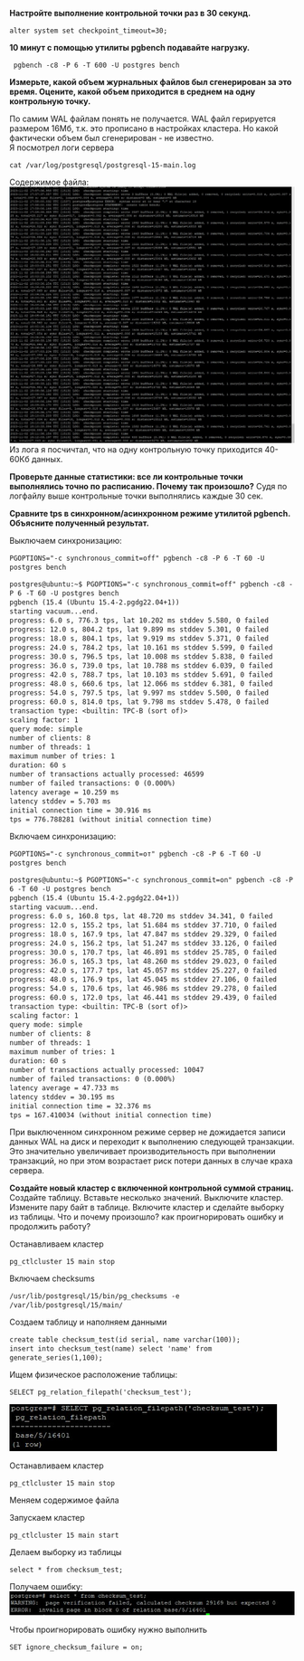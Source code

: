 **Настройте выполнение контрольной точки раз в 30 секунд.**
```
alter system set checkpoint_timeout=30;
```

**10 минут c помощью утилиты pgbench подавайте нагрузку.**
```
 pgbench -c8 -P 6 -T 600 -U postgres bench
```

**Измерьте, какой объем журнальных файлов был сгенерирован за это время. Оцените, какой объем приходится в среднем на одну контрольную точку.**

По самим WAL файлам понять не получается. WAL файл герируется размером 16Мб, т.к. это прописано в настройках кластера. Но какой фактически объем был сгенерирован - не известно.<br>
Я посмотрел логи сервера<br>
```
cat /var/log/postgresql/postgresql-15-main.log
```
Содержимое файла:<br>
![](1.jpg)<br>
Из лога я посчичтал, что на одну контрольную точку приходится 40-60Кб данных.<br>

**Проверьте данные статистики: все ли контрольные точки выполнялись точно по расписанию. Почему так произошло?**
Судя по логфайлу выше контрольные точки выполнялись каждые 30 сек.<br>

**Сравните tps в синхронном/асинхронном режиме утилитой pgbench. Объясните полученный результат.**<br>

Выключаем синхронизацию:
```
PGOPTIONS="-c synchronous_commit=off" pgbench -c8 -P 6 -T 60 -U postgres bench
```
```
postgres@ubuntu:~$ PGOPTIONS="-c synchronous_commit=off" pgbench -c8 -P 6 -T 60 -U postgres bench
pgbench (15.4 (Ubuntu 15.4-2.pgdg22.04+1))
starting vacuum...end.
progress: 6.0 s, 776.3 tps, lat 10.202 ms stddev 5.580, 0 failed
progress: 12.0 s, 804.2 tps, lat 9.899 ms stddev 5.301, 0 failed
progress: 18.0 s, 804.1 tps, lat 9.919 ms stddev 5.371, 0 failed
progress: 24.0 s, 784.2 tps, lat 10.161 ms stddev 5.599, 0 failed
progress: 30.0 s, 796.5 tps, lat 10.008 ms stddev 5.838, 0 failed
progress: 36.0 s, 739.0 tps, lat 10.788 ms stddev 6.039, 0 failed
progress: 42.0 s, 788.7 tps, lat 10.103 ms stddev 5.691, 0 failed
progress: 48.0 s, 660.6 tps, lat 12.066 ms stddev 6.381, 0 failed
progress: 54.0 s, 797.5 tps, lat 9.997 ms stddev 5.500, 0 failed
progress: 60.0 s, 814.0 tps, lat 9.798 ms stddev 5.478, 0 failed
transaction type: <builtin: TPC-B (sort of)>
scaling factor: 1
query mode: simple
number of clients: 8
number of threads: 1
maximum number of tries: 1
duration: 60 s
number of transactions actually processed: 46599
number of failed transactions: 0 (0.000%)
latency average = 10.259 ms
latency stddev = 5.703 ms
initial connection time = 30.916 ms
tps = 776.788281 (without initial connection time)
```

Включаем синхронизацию:
```
PGOPTIONS="-c synchronous_commit=oт" pgbench -c8 -P 6 -T 60 -U postgres bench
```
```
postgres@ubuntu:~$ PGOPTIONS="-c synchronous_commit=on" pgbench -c8 -P 6 -T 60 -U postgres bench
pgbench (15.4 (Ubuntu 15.4-2.pgdg22.04+1))
starting vacuum...end.
progress: 6.0 s, 160.8 tps, lat 48.720 ms stddev 34.341, 0 failed
progress: 12.0 s, 155.2 tps, lat 51.684 ms stddev 37.710, 0 failed
progress: 18.0 s, 167.9 tps, lat 47.847 ms stddev 29.329, 0 failed
progress: 24.0 s, 156.2 tps, lat 51.247 ms stddev 33.126, 0 failed
progress: 30.0 s, 170.7 tps, lat 46.891 ms stddev 25.785, 0 failed
progress: 36.0 s, 165.3 tps, lat 48.260 ms stddev 29.023, 0 failed
progress: 42.0 s, 177.7 tps, lat 45.057 ms stddev 25.227, 0 failed
progress: 48.0 s, 176.9 tps, lat 45.045 ms stddev 27.106, 0 failed
progress: 54.0 s, 170.6 tps, lat 46.986 ms stddev 29.278, 0 failed
progress: 60.0 s, 172.0 tps, lat 46.441 ms stddev 29.439, 0 failed
transaction type: <builtin: TPC-B (sort of)>
scaling factor: 1
query mode: simple
number of clients: 8
number of threads: 1
maximum number of tries: 1
duration: 60 s
number of transactions actually processed: 10047
number of failed transactions: 0 (0.000%)
latency average = 47.733 ms
latency stddev = 30.195 ms
initial connection time = 32.376 ms
tps = 167.410034 (without initial connection time)

```
При выключенном синхронном режиме сервер не дожидается записи данных WAL на диск и переходит к выполнению следующей транзакции. <br>
Это значительно увеличивает производительность  при выполнении транзакций, но при этом возрастает риск потери данных в случае краха сервера.<br>

**Создайте новый кластер с включенной контрольной суммой страниц.** <br>
 Создайте таблицу. Вставьте несколько значений. Выключите кластер. Измените пару байт в таблице. Включите кластер и сделайте выборку из таблицы. Что и почему произошло? как проигнорировать ошибку и продолжить работу?<br>
 
Останавливаем кластер
```
pg_ctlcluster 15 main stop
```

Включаем checksums
```
/usr/lib/postgresql/15/bin/pg_checksums -e /var/lib/postgresql/15/main/
```

Создаем таблицу и наполняем данными
```
create table checksum_test(id serial, name varchar(100));
insert into checksum_test(name) select 'name' from generate_series(1,100);
```

Ищем физическое расположение таблицы:
```
SELECT pg_relation_filepath('checksum_test');
```
![](2.jpg)

Останавливаем кластер
```
pg_ctlcluster 15 main stop
```

Меняем содержимое файла<br>

Запускаем кластер 
```
pg_ctlcluster 15 main start
```

Делаем выборку из таблицы
```
select * from checksum_test;
```

Получаем ошибку:<br>
![](3.jpg)

Чтобы проигнорировать ошибку нужно выполнить 
```
SET ignore_checksum_failure = on;
```